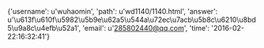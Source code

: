 {'username': u'wuhaomin', 'path': u'wd1140/1140.html', 'answer': u'\u613f\u610f\u5982\u5b9e\u62a5\u544a\u72ec\u7acb\u5b8c\u6210\u8bd5\u9a8c\u4efb\u52a1', 'email': u'285802440@qq.com', 'time': '2016-02-22:16:32:41'}